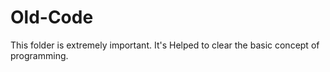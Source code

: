 # Old-Code
This folder is extremely important. It's Helped to clear the basic concept of programming.
